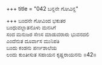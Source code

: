 +++
title = "042 ಬನ್ದನೇ ಗೋವಿನ್ದ"

+++
ಬಂದನೇ ಗೋವಿಂದ ಭಕುತರ   
ಬಂಧುವಲ್ಲಾತನೊಳು ಮನಸಿಗೆ  
ಸಂದ ಮನುಜರ ಸೆಣಸ ಮಾಡುವರಾರು ಭುವನದಲಿ   
ಎಂದೆನುತ ದೂರ್ವಾಸ ಮುನಿಪತಿ  
ಬಂದು ಕಂಡನು ಪರ್ಣಶಾಲೆಯ  
ಲಂದು ಕುಂತೀಸುತ ಸಹಾಯನ ಕೃಷ್ಣರಾಯನನು      ॥42॥